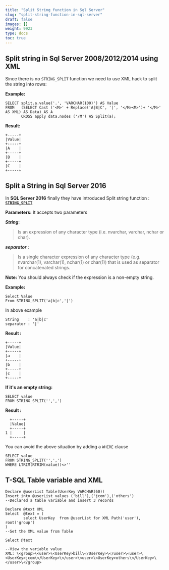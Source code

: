 ```yaml
---
title: "Split String function in Sql Server"
slug: "split-string-function-in-sql-server"
draft: false
images: []
weight: 9923
type: docs
toc: true
---
```


## Split string in Sql Server 2008/2012/2014 using XML
Since there is no `STRING_SPLIT` function we need to use XML hack to split the string into rows:

**Example:**

    SELECT split.a.value('.', 'VARCHAR(100)') AS Value 
    FROM   (SELECT Cast ('<M>' + Replace('A|B|C', '|', '</M><M>')+ '</M>' AS XML) AS Data) AS A 
           CROSS apply data.nodes ('/M') AS Split(a); 

**Result:**

    +-----+
    |Value|
    +-----+
    |A    |
    +-----+
    |B    |
    +-----+
    |C    |
    +-----+

## Split a String in Sql Server 2016
In **SQL Server 2016** finally they have introduced Split string function : [**`STRING_SPLIT`**][1] 

**Parameters:** 
It accepts two parameters 

***String***:

> Is an expression of any character type (i.e. nvarchar, varchar,
> nchar or char).

***separator*** :

> Is a single character expression of any character type (e.g.
> nvarchar(1), varchar(1), nchar(1) or char(1)) that is used as
> separator for concatenated strings.

**Note:** You should always check if the expression is a non-empty string.

**Example:**

    Select Value
    From STRING_SPLIT('a|b|c','|')

In above example 

    String    : 'a|b|c'
    separator : '|'

**Result :**

    +-----+
    |Value|
    +-----+
    |a    |
    +-----+
    |b    |
    +-----+
    |c    |
    +-----+

**If it's an empty string:**

    SELECT value
    FROM STRING_SPLIT('',',')


**Result :**

      +-----+
      |Value|
      +-----+
    1 |     |
      +-----+

You can avoid the above situation by adding a `WHERE` clause

    SELECT value
    FROM STRING_SPLIT('',',')
    WHERE LTRIM(RTRIM(value))<>''

  [1]: https://msdn.microsoft.com/en-gb/library/mt684588.aspx


## T-SQL Table variable and XML
    Declare @userList Table(UserKey VARCHAR(60))
    Insert into @userList values ('bill'),('jcom'),('others')
    --Declared a table variable and insert 3 records

    Declare @text XML
    Select  @text = (
            select UserKey  from @userList for XML Path('user'), root('group')
    ) 
    --Set the XML value from Table 

    Select @text
    
    --View the variable value
    XML: \<group>\<user>\<UserKey>bill\</UserKey>\</user>\<user>\<UserKey>jcom\</UserKey>\</user>\<user>\<UserKey>others\</UserKey>\</user>\</group>




